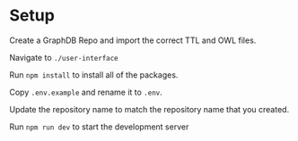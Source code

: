 # Setup

Create a GraphDB Repo and import the correct TTL and OWL files.

Navigate to `./user-interface`

Run `npm install` to install all of the packages.

Copy `.env.example` and rename it to `.env`.

Update the repository name to match the repository name that you created.

Run `npm run dev` to start the development server
